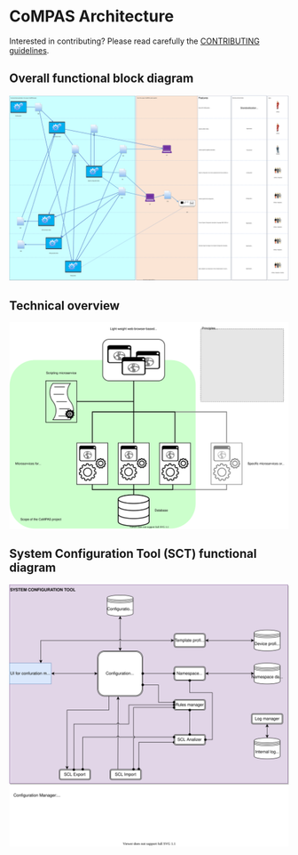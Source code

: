# CoMPAS Architecture

Interested in contributing? Please read carefully the [CONTRIBUTING guidelines](https://github.com/com-pas/contributing/blob/master/CONTRIBUTING.md).


## Overall functional block diagram
![CoMPAS functional block diagram](/functional%20diagrams/CoMPAS%20functional%20block%20diagram%20v4.svg)

## Technical overview
![CoMPAS technical overview](/technical-overview/CoMPAS%20technical%20architecture%20overview.svg)

## System Configuration Tool (SCT) functional diagram
![SCT functional diagram](/functional%20diagrams/SCT%20functional%20diagram%20v1.svg)
